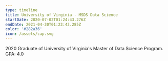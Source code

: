```yaml
---
type: timeline
title: University of Virginia - MSDS Data Science
startDate: 2020-07-02T01:24:43.276Z
endDate: 2021-04-30T01:23:43.285Z
color: '#282a36'
icon: /assets/cap.svg
---
```

2﻿020 Graduate of University of Virginia's Master of Data Science Program. GPA: 4.0